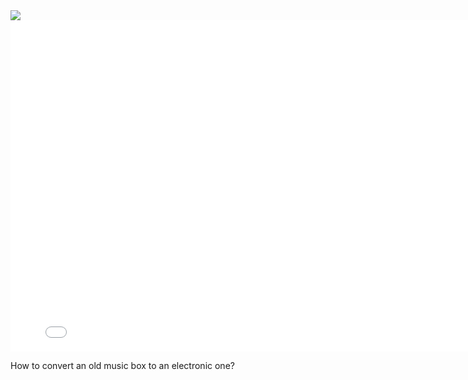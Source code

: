 <img src="http://farm4.staticflickr.com/3679/11313607176_e3856cfb3b_b.jpg" />

<iframe src="//player.vimeo.com/video/14608576?title=0&amp;byline=0&amp;portrait=0&amp;color=ffffff" width="800" height="530" frameborder="0" webkitallowfullscreen mozallowfullscreen allowfullscreen></iframe>

How to convert an old music box to an electronic one?

<!-- tags: gallery; year: 2010 -->